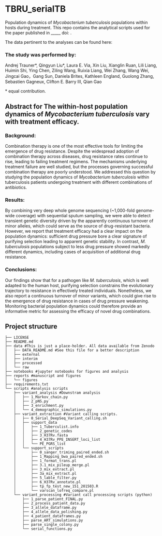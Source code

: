 # TBRU_serialTB
Population dynamics of _Mycobacterium tuberculosis_ populations within hosts during treatment. This repo contains the analytical scripts used for the paper published in _____ doi: .

The data pertinent to the analyses can be found here:


### The study was performed by:
Andrej Trauner*, Qingyun Liu*, Laura E. Via, Xin Liu, Xianglin Ruan, Lili Liang, Huimin Shi, Ying Chen, Ziling Wang, Ruixia Liang, Wei Zhang, Wang Wei, Jingcai Gao，Gang Sun, Daniela Brites, Kathleen England, Guolong Zhang, Sebastien Gagneux, Clifton E. Barry III, Qian Gao

\* equal contribution.

## Abstract for The within-host population dynamics of _Mycobacterium tuberculosis_ vary with treatment efficacy.

### Background:
Combination therapy is one of the most effective tools for limiting the emergence of drug resistance. Despite the widespread adoption of combination therapy across diseases, drug resistance rates continue to rise, leading to failing treatment regimens. The mechanisms underlying treatment failure are well studied, but the processes governing successful combination therapy are poorly understood. We addressed this question by studying the population dynamics of _Mycobacterium tuberculosis_ within tuberculosis patients undergoing treatment with different combinations of antibiotics.
### Results:
By combining very deep whole genome sequencing (~1,000-fold genome-wide coverage) with sequential sputum sampling, we were able to detect transient genetic diversity driven by the apparently continuous turnover of minor alleles, which could serve as the source of drug-resistant bacteria. However, we report that treatment efficacy had a clear impact on the population dynamics: sufficient drug pressure bore a clear signature of purifying selection leading to apparent genetic stability. In contrast, _M. tuberculosis_ populations subject to less drug pressure showed markedly different dynamics, including cases of acquisition of additional drug resistance.
### Conclusions:
Our findings show that for a pathogen like _M. tuberculosis_, which is well adapted to the human host, purifying selection constrains the evolutionary trajectory to resistance in effectively treated individuals. Nonetheless, we also report a continuous turnover of minor variants, which could give rise to the emergence of drug resistance in cases of drug pressure weakening. Monitoring bacterial population dynamics could therefore provide an informative metric for assessing the efficacy of novel drug combinations.


## Project structure
```
├── LICENSE
├── README.md
├── data #This is just a place-holder. All data available from Zenodo
│   ├── DATA_README.md #See this file for a better description
│   ├── external
│   ├── interim
│   ├── processed
│   └── raw
├── notebooks #jupyter notebooks for figures and analysis
├── reports #manuscript and figures
│   └── figures
├── requirements.txt
└── scripts #analysis scripts
    ├── variant_analysis #Downstram analysis
    │   ├── 1_Markov_chain.py
    │   ├── 2_pNS.py
    │   ├── 3_enrichment.py
    │   └── 4_demographic_simulations.py
    ├── variant_extraction #Variant calling scripts.
    │   ├── 0_Serial_DeepSeq_Variant_calling.sh
    │   ├── support_data
    │   │   ├── 1_Tuberculist.info
    │   │   ├── 2_genetic_codes
    │   │   ├── 3_H37Rv.fasta
    │   │   ├── 4_H37Rv_PPE_INSERT_loci_list
    │   │   └── PE_PGRS_list
    │   └── support_scripts
    │       ├── 0_sanger_triming_paired_ended.sh
    │       ├── 1_Mapping_bwa_paired_ended.sh
    │       ├── 1_format_trans.pl
    │       ├── 3.1_mix_pileup_merge.pl
    │       ├── 3_mix_extract.pl
    │       ├── 3a_mix_extract.pl
    │       ├── 5_lable_filter.py
    │       ├── 6_H37Rv_annotate.pl
    │       ├── tp_fp_test_new_151_201503.R
    │       └── varscan_lofreq_compare.pl
    └── variant_processing #Variant call processing scripts (python)
        ├── 1_parse_patient_FINAL.py
        ├── 2_process_patient_data.py
        ├── 3_allele_dataframe.py
        ├── 4_allele_data_polishing.py
        ├── 4_patient_dataframes.py
        ├── parse_ART_simulations.py
        ├── parse_single_colony.py
        └── serial_functions.py
```
